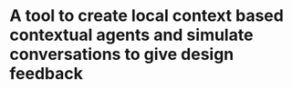 # A tool to create local context based contextual agents and simulate conversations to give design feedback
